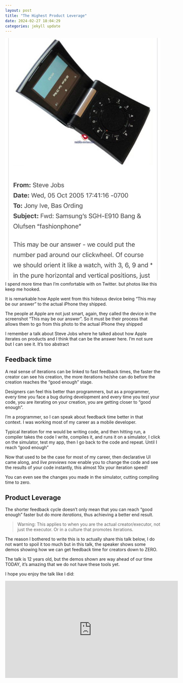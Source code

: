 ```yaml
---
layout: post
title: "The Highest Product Leverage"
date: 2024-02-27 18:04:29
categories: jekyll update
---
```


![steve jobs](/assests/product_leverage/steve_jobs.png "steve jobs")
I spend more time than I’m comfortable with on Twitter. but photos like this keep me hooked.

It is remarkable how Apple went from this hideous device being “This may be our answer” to the actual iPhone they shipped.

The people at Apple are not just smart, again, they called the device in the screenshot “This may be our answer”.
So it must be their process that allows them to go from this photo to the actual iPhone they shipped

I remember a talk about Steve Jobs where he talked about how Apple iterates on products and I think that can be the answer here. I’m not sure but I can see it. It’s too abstract

## Feedback time

A real sense of iterations can be linked to fast feedback times, the faster the creator can see his creation, the more iterations he/she can do before the creation reaches the “good enough” stage.

Designers can feel this better than programmers, but as a programmer, every time you face a bug during development and every time you test your code, you are iterating on your creation, you are
getting closer to “good enough”.

I’m a programmer, so I can speak about feedback time better in that context. I was working most of my career as a mobile developer.

Typical iteration for me would be writing code, and then hitting run, a compiler takes the code I write, compiles it, and runs it on a simulator, I click on the simulator, test my app, then I go back to the code and repeat. Until I reach “good enough”

Now that used to be the case for most of my career, then declarative UI came along, and _live previews_ now enable you to change the code and see the results of your code instantly, this almost 10x your iteration speed!

You can even see the changes you made in the simulator, cutting compiling time to zero.

## Product Leverage

The shorter feedback cycle doesn’t only mean that you can reach “good enough” faster but do more _iterations_, thus achieving a better end result.

> Warning: This applies to when you are the actual creator/executor, not just the executor. Or in a culture that promotes iterations.

The reason I bothered to write this is to actually share this talk below, I do not want to spoil it too much but in this talk, the speaker shows some demos showing how we can get feedback time for creators down to ZERO.

The talk is 12 years old, but the demos shown are way ahead of our time TODAY, it’s amazing that we do not have these tools yet.

I hope you enjoy the talk like I did:

<iframe width="560" height="315" src="https://www.youtube.com/embed/PUv66718DII?si=-wNTxioVeZQBPH-h" title="YouTube video player" frameborder="0" allow="accelerometer; autoplay; clipboard-write; encrypted-media; gyroscope; picture-in-picture; web-share" allowfullscreen></iframe>
